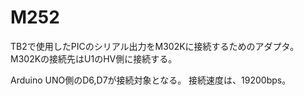 # M252

TB2で使用したPICのシリアル出力をM302Kに接続するためのアダプタ。
M302Kの接続先はU1のHV側に接続する。

Arduino UNO側のD6,D7が接続対象となる。
接続速度は、19200bps。
